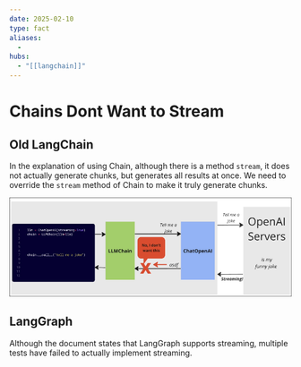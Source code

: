 ```yaml
---
date: 2025-02-10
type: fact
aliases:
  -
hubs:
  - "[[langchain]]"
---
```


# Chains Dont Want to Stream

## Old LangChain

In the explanation of using Chain, although there is a method `stream`, it does not actually generate chunks, but generates all results at once. We need to override the `stream` method of Chain to make it truly generate chunks.


![chain-dont-want-stream.png](../assets/imgs/chain-dont-want-stream.png)

## LangGraph

Although the document states that LangGraph supports streaming, multiple tests have failed to actually implement streaming.
